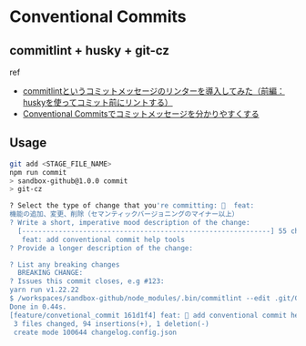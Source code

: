 # Conventional Commits

## commitlint + husky + git-cz
ref
- [commitlintというコミットメッセージのリンターを導入してみた（前編：huskyを使ってコミット前にリントする）](https://zenn.dev/kalubi/articles/27fa889c338cdf)
- [Conventional Commitsでコミットメッセージを分かりやすくする](https://soudai-s.com/align-commit-messages-by-conventional-commits)

## Usage

```bash
git add <STAGE_FILE_NAME>
npm run commit
> sandbox-github@1.0.0 commit
> git-cz

? Select the type of change that you're committing: 🎸  feat:
機能の追加、変更、削除（セマンティックバージョニングのマイナー以上）
? Write a short, imperative mood description of the change:
  [-------------------------------------------------------------] 55 chars left
   feat: add conventional commit help tools
? Provide a longer description of the change:

? List any breaking changes
  BREAKING CHANGE:
? Issues this commit closes, e.g #123:
yarn run v1.22.22
$ /workspaces/sandbox-github/node_modules/.bin/commitlint --edit .git/COMMIT_EDITMSG
Done in 0.44s.
[feature/convetional_commit 161d1f4] feat: 🎸 add conventional commit help tools
 3 files changed, 94 insertions(+), 1 deletion(-)
 create mode 100644 changelog.config.json
```